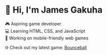 # 👋 Hi, I'm James Gakuha

🎮 Aspiring game developer  
💻 Learning HTML, CSS, and JavaScript  
📱 Working on mobile-friendly web games

🌐 Check out my latest game: [Bounceball](https://james-gakuha.github.io/Bounceball-game/)
